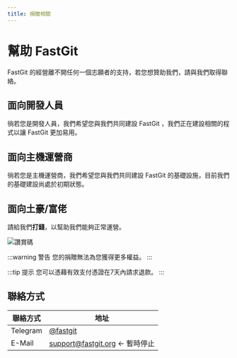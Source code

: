 ```yaml
---
title: 捐贈相關
---
```


# 幫助 FastGit

FastGit 的經營離不開任何一個志願者的支持，若您想贊助我們，請與我們取得聯絡。

## 面向開發人員

徜若您是開發人員，我們希望您與我們共同建設 FastGit ，我們正在建設相關的程式以讓 FastGit 更加易用。

## 面向主機運營商

徜若您是主機運營商，我們希望您與我們共同建設 FastGit 的基礎設施，目前我們的基礎建設尚處於初期狀態。

## 面向土豪/富佬

請給我們**打錢**，以幫助我們能夠正常運營。

![讚賞碼](https://cdn.jsdelivr.net/gh/FastGitORG/Static@6c17d9cd35b8d8eea3bcaee88ab892927d56099a/ZanshangCode_Kevin.png)

:::warning 警告
您的捐贈無法為您獲得更多權益。
:::

:::tip 提示
您可以憑藉有效支付憑證在7天內請求退款。
:::

## 聯絡方式

| 聯絡方式 | 地址 |
| ------- | ---- |
| Telegram | [@fastgit](https://t.me/fastgit) |
| E-Mail | [support@fastgit.org](mailto:support@fastgit.org) <- 暫時停止 |
